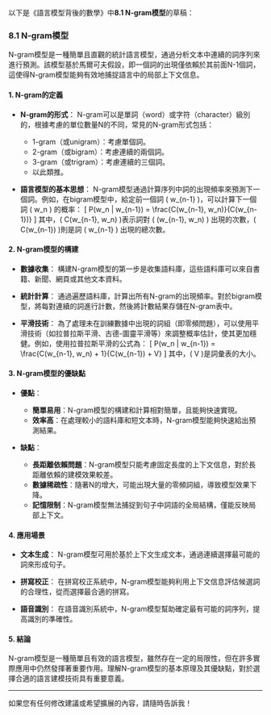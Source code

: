 以下是《語言模型背後的數學》中**8.1 N-gram模型**的草稿：

### 8.1 N-gram模型

N-gram模型是一種簡單且直觀的統計語言模型，通過分析文本中連續的詞序列來進行預測。該模型基於馬爾可夫假設，即一個詞的出現僅依賴於其前面N-1個詞，這使得N-gram模型能夠有效地捕捉語言中的局部上下文信息。

#### 1. N-gram的定義

- **N-gram的形式**：
  N-gram可以是單詞（word）或字符（character）級別的，根據考慮的單位數量N的不同，常見的N-gram形式包括：
  - 1-gram（或unigram）：考慮單個詞。
  - 2-gram（或bigram）：考慮連續的兩個詞。
  - 3-gram（或trigram）：考慮連續的三個詞。
  - 以此類推。

- **語言模型的基本思想**：
  N-gram模型通過計算序列中詞的出現頻率來預測下一個詞。例如，在bigram模型中，給定前一個詞 \( w_{n-1} \)，可以計算下一個詞 \( w_n \) 的概率：
  \[
  P(w_n | w_{n-1}) = \frac{C(w_{n-1}, w_n)}{C(w_{n-1})}
  \]
  其中，\( C(w_{n-1}, w_n) \)表示詞對 \( (w_{n-1}, w_n) \) 出現的次數，\( C(w_{n-1}) \)則是詞 \( w_{n-1} \) 出現的總次數。

#### 2. N-gram模型的構建

- **數據收集**：
  構建N-gram模型的第一步是收集語料庫，這些語料庫可以來自書籍、新聞、網頁或其他文本資料。

- **統計計算**：
  通過遍歷語料庫，計算出所有N-gram的出現頻率。對於bigram模型，將每對連續的詞進行計數，然後將計數結果存儲在N-gram表中。

- **平滑技術**：
  為了處理未在訓練數據中出現的詞組（即零頻問題），可以使用平滑技術（如拉普拉斯平滑、古德-圖靈平滑等）來調整概率估計，使其更加穩健。例如，使用拉普拉斯平滑的公式為：
  \[
  P(w_n | w_{n-1}) = \frac{C(w_{n-1}, w_n) + 1}{C(w_{n-1}) + V}
  \]
  其中，\( V \)是詞彙表的大小。

#### 3. N-gram模型的優缺點

- **優點**：
  - **簡單易用**：N-gram模型的構建和計算相對簡單，且能夠快速實現。
  - **效率高**：在處理較小的語料庫和短文本時，N-gram模型能夠快速給出預測結果。

- **缺點**：
  - **長距離依賴問題**：N-gram模型只能考慮固定長度的上下文信息，對於長距離依賴的建模效果較差。
  - **數據稀疏性**：隨著N的增大，可能出現大量的零頻詞組，導致模型效果下降。
  - **記憶限制**：N-gram模型無法捕捉到句子中詞語的全局結構，僅能反映局部上下文。

#### 4. 應用場景

- **文本生成**：
  N-gram模型可用於基於上下文生成文本，通過連續選擇最可能的詞來形成句子。

- **拼寫校正**：
  在拼寫校正系統中，N-gram模型能夠利用上下文信息評估候選詞的合理性，從而選擇最合適的拼寫。

- **語音識別**：
  在語音識別系統中，N-gram模型幫助確定最有可能的詞序列，提高識別的準確性。

#### 5. 結論

N-gram模型是一種簡單且有效的語言模型，雖然存在一定的局限性，但在許多實際應用中仍然發揮著重要作用。理解N-gram模型的基本原理及其優缺點，對於選擇合適的語言建模技術具有重要意義。

---

如果您有任何修改建議或希望擴展的內容，請隨時告訴我！